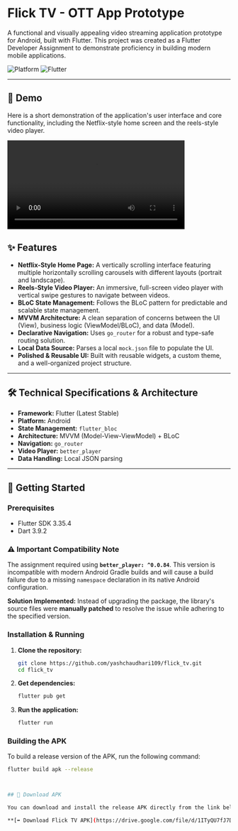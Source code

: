 # Flick TV - OTT App Prototype

A functional and visually appealing video streaming application prototype for Android, built with Flutter. This project was created as a Flutter Developer Assignment to demonstrate proficiency in building modern mobile applications.

![Platform](https://img.shields.io/badge/Platform-Android-green.svg)
![Flutter](https://img.shields.io/badge/Flutter-3.x-blue.svg)

---

## 🎥 Demo

Here is a short demonstration of the application's user interface and core functionality, including the Netflix-style home screen and the reels-style video player.

<video controls width="400">
  <source src="https://raw.githubusercontent.com/yashchaudahri109/flick_tv/main/assets/flick_tv_demo.mp4" type="video/mp4">
  Your browser does not support the video tag.
</video>

## ✨ Features

*   **Netflix-Style Home Page:** A vertically scrolling interface featuring multiple horizontally scrolling carousels with different layouts (portrait and landscape).
*   **Reels-Style Video Player:** An immersive, full-screen video player with vertical swipe gestures to navigate between videos.
*   **BLoC State Management:** Follows the BLoC pattern for predictable and scalable state management.
*   **MVVM Architecture:** A clean separation of concerns between the UI (View), business logic (ViewModel/BLoC), and data (Model).
*   **Declarative Navigation:** Uses `go_router` for a robust and type-safe routing solution.
*   **Local Data Source:** Parses a local `mock.json` file to populate the UI.
*   **Polished & Reusable UI:** Built with reusable widgets, a custom theme, and a well-organized project structure.

---

## 🛠️ Technical Specifications & Architecture

*   **Framework:** Flutter (Latest Stable)
*   **Platform:** Android
*   **State Management:** `flutter_bloc`
*   **Architecture:** MVVM (Model-View-ViewModel) + BLoC
*   **Navigation:** `go_router`
*   **Video Player:** `better_player`
*   **Data Handling:** Local JSON parsing


---

## 🚀 Getting Started

### Prerequisites

*   Flutter SDK 3.35.4
*   Dart 3.9.2

### ⚠️ Important Compatibility Note

The assignment required using **`better_player: ^0.0.84`**. This version is incompatible with modern Android Gradle builds and will cause a build failure due to a missing `namespace` declaration in its native Android configuration.

**Solution Implemented:** Instead of upgrading the package, the library's source files were **manually patched** to resolve the issue while adhering to the specified version.

### Installation & Running

1.  **Clone the repository:**
    ```bash
    git clone https://github.com/yashchaudhari109/flick_tv.git
    cd flick_tv
    ```

2.  **Get dependencies:**
    ```bash
    flutter pub get
    ```

3.  **Run the application:**
    ```bash
    flutter run
    ```

### Building the APK

To build a release version of the APK, run the following command:

```bash
flutter build apk --release



## 📲 Download APK

You can download and install the release APK directly from the link below.

**[➡️ Download Flick TV APK](https://drive.google.com/file/d/1ITyQU7fJ7DD_3mdPUkQU7p29fEPk_nYs/view?usp=sharing)**
